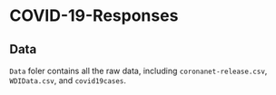 # COVID-19-Responses

## Data
`Data` foler contains all the raw data, including `coronanet-release.csv`, `WDIData.csv`, and `covid19cases`. 
